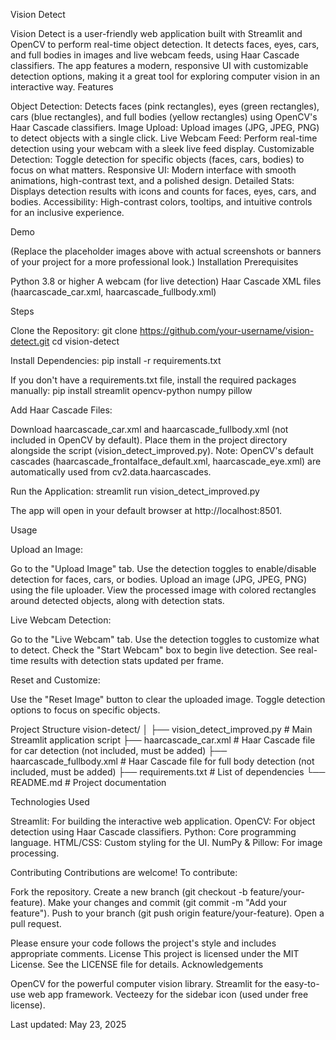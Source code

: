 Vision Detect

Vision Detect is a user-friendly web application built with Streamlit and OpenCV to perform real-time object detection. It detects faces, eyes, cars, and full bodies in images and live webcam feeds, using Haar Cascade classifiers. The app features a modern, responsive UI with customizable detection options, making it a great tool for exploring computer vision in an interactive way.
Features

Object Detection: Detects faces (pink rectangles), eyes (green rectangles), cars (blue rectangles), and full bodies (yellow rectangles) using OpenCV's Haar Cascade classifiers.
Image Upload: Upload images (JPG, JPEG, PNG) to detect objects with a single click.
Live Webcam Feed: Perform real-time detection using your webcam with a sleek live feed display.
Customizable Detection: Toggle detection for specific objects (faces, cars, bodies) to focus on what matters.
Responsive UI: Modern interface with smooth animations, high-contrast text, and a polished design.
Detailed Stats: Displays detection results with icons and counts for faces, eyes, cars, and bodies.
Accessibility: High-contrast colors, tooltips, and intuitive controls for an inclusive experience.

Demo

(Replace the placeholder images above with actual screenshots or banners of your project for a more professional look.)
Installation
Prerequisites

Python 3.8 or higher
A webcam (for live detection)
Haar Cascade XML files (haarcascade_car.xml, haarcascade_fullbody.xml)

Steps

Clone the Repository:
git clone https://github.com/your-username/vision-detect.git
cd vision-detect


Install Dependencies:
pip install -r requirements.txt

If you don't have a requirements.txt file, install the required packages manually:
pip install streamlit opencv-python numpy pillow


Add Haar Cascade Files:

Download haarcascade_car.xml and haarcascade_fullbody.xml (not included in OpenCV by default).
Place them in the project directory alongside the script (vision_detect_improved.py).
Note: OpenCV's default cascades (haarcascade_frontalface_default.xml, haarcascade_eye.xml) are automatically used from cv2.data.haarcascades.


Run the Application:
streamlit run vision_detect_improved.py

The app will open in your default browser at http://localhost:8501.


Usage

Upload an Image:

Go to the "Upload Image" tab.
Use the detection toggles to enable/disable detection for faces, cars, or bodies.
Upload an image (JPG, JPEG, PNG) using the file uploader.
View the processed image with colored rectangles around detected objects, along with detection stats.


Live Webcam Detection:

Go to the "Live Webcam" tab.
Use the detection toggles to customize what to detect.
Check the "Start Webcam" box to begin live detection.
See real-time results with detection stats updated per frame.


Reset and Customize:

Use the "Reset Image" button to clear the uploaded image.
Toggle detection options to focus on specific objects.



Project Structure
vision-detect/
│
├── vision_detect_improved.py   # Main Streamlit application script
├── haarcascade_car.xml         # Haar Cascade file for car detection (not included, must be added)
├── haarcascade_fullbody.xml    # Haar Cascade file for full body detection (not included, must be added)
├── requirements.txt            # List of dependencies
└── README.md                   # Project documentation

Technologies Used

Streamlit: For building the interactive web application.
OpenCV: For object detection using Haar Cascade classifiers.
Python: Core programming language.
HTML/CSS: Custom styling for the UI.
NumPy & Pillow: For image processing.

Contributing
Contributions are welcome! To contribute:

Fork the repository.
Create a new branch (git checkout -b feature/your-feature).
Make your changes and commit (git commit -m "Add your feature").
Push to your branch (git push origin feature/your-feature).
Open a pull request.

Please ensure your code follows the project's style and includes appropriate comments.
License
This project is licensed under the MIT License. See the LICENSE file for details.
Acknowledgements

OpenCV for the powerful computer vision library.
Streamlit for the easy-to-use web app framework.
Vecteezy for the sidebar icon (used under free license).

Last updated: May 23, 2025
